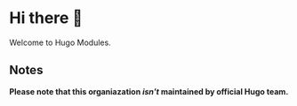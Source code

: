# Hi there 👏

Welcome to Hugo Modules.

## Notes

**Please note that this organiazation *isn't* maintained by official Hugo team.**
